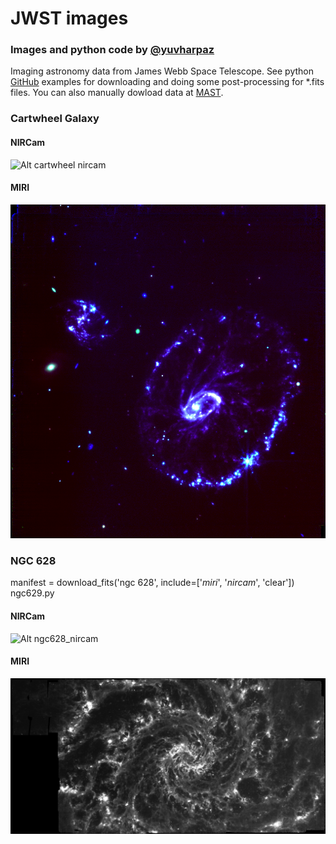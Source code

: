 # JWST images
### Images and python code by [@yuvharpaz](https://twitter.com/yuvharpaz)
Imaging astronomy data from James Webb Space Telescope. See python [GitHub]('./') examples for downloading and doing some post-processing for *.fits files. You can also manually dowload data at [MAST](https://mast.stsci.edu/portal/Mashup/Clients/Mast/Portal.html).
### Cartwheel Galaxy
#### NIRCam
![Alt cartwheel nircam](https://github.com/yuval-harpaz/astro/blob/main/pics/cartwheel_nircam.png?raw=true)
#### MIRI
![Alt cartwheel miri](https://github.com/yuval-harpaz/astro/blob/main/pics/cartwheel_miri.png?raw=true)
### NGC 628
manifest = download_fits('ngc 628', include=['_miri_', '_nircam_', 'clear'])<br>
ngc629.py
#### NIRCam
![Alt ngc628_nircam](https://github.com/yuval-harpaz/astro/blob/main/pics/NGC_628_nircam.png?raw=true)
#### MIRI
![Alt ngc628_miri](https://github.com/yuval-harpaz/astro/blob/main/pics/NGC_628_miri.png?raw=true)

